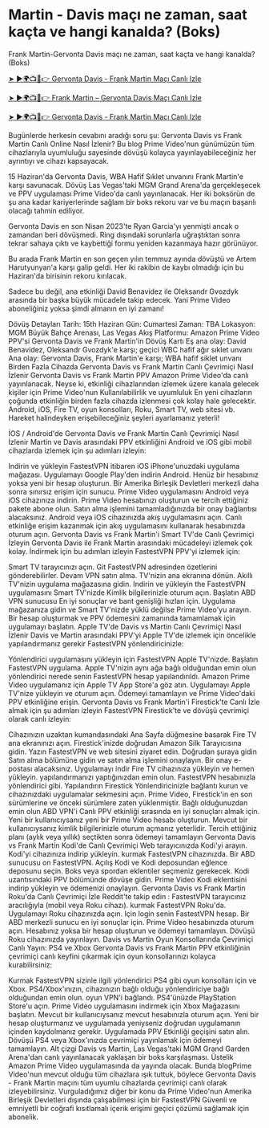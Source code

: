 # Martin  - Davis maçı ne zaman, saat kaçta ve hangi kanalda? (Boks)

Frank Martin-Gervonta Davis maçı ne zaman, saat kaçta ve hangi kanalda? (Boks)

[➤ ►🌍📺📱👉 Gervonta Davis - Frank Martin Maçı Canlı Izle](https://bit.ly/davis-vs-martin-live)

[➤ ►🌍📺📱👉 Frank Martin – Gervonta Davis Maçı Canlı Izle](https://bit.ly/davis-vs-martin-live)

[➤ ►🌍📺📱👉 Gervonta Davis - Frank Martin Maçı Canlı Izle](https://bit.ly/davis-vs-martin-live)

Bugünlerde herkesin cevabını aradığı soru şu: Gervonta Davis vs Frank Martin Canlı Online Nasıl İzlenir? Bu blog Prime Video'nun günümüzün tüm cihazlarıyla uyumluluğu sayesinde dövüşü kolayca yayınlayabileceğiniz her ayrıntıyı ve cihazı kapsayacak. 

15 Haziran'da Gervonta Davis, WBA Hafif Sıklet unvanını Frank Martin'e karşı savunacak. Dövüş Las Vegas'taki MGM Grand Arena'da gerçekleşecek ve PPV uygulaması Prime Video'da canlı yayınlanacak. Her iki boksörün de şu ana kadar kariyerlerinde sağlam bir boks rekoru var ve bu maçın başarılı olacağı tahmin ediliyor. 

Gervonta Davis en son Nisan 2023'te Ryan Garcia'yı yenmişti ancak o zamandan beri dövüşmedi. Ring dışındaki sorunlarla uğraştıktan sonra tekrar sahaya çıktı ve kaybettiği formu yeniden kazanmaya hazır görünüyor. 

Bu arada Frank Martin en son geçen yılın temmuz ayında dövüştü ve Artem Harutyunyan'a karşı galip geldi. Her iki rakibin de kaybı olmadığı için bu Haziran'da birisinin rekoru kırılacak. 

Sadece bu değil, ana etkinliği David Benavidez ile Oleksandr Gvozdyk arasında bir başka büyük mücadele takip edecek. Yani Prime Video aboneliğiniz yoksa şimdi almanın en iyi zamanı!

Dövüş Detayları
Tarih: 15th Haziran
Gün: Cumartesi
Zaman: TBA
Lokasyon: MGM Büyük Bahçe Arenası, Las Vegas
Akış Platformu: Amazon Prime Video PPV'si
Gervonta Davis ve Frank Martin'in Dövüş Kartı
Eş ana olay: David Benavidez, Oleksandr Gvozdyk'e karşı; geçici WBC hafif ağır sıklet unvanı
Ana olay: Gervonta Davis, Frank Martin'e karşı; WBA hafif siklet unvanı
Birden Fazla Cihazda Gervonta Davis vs Frank Martin Canlı Çevrimiçi Nasıl İzlenir
Gervonta Davis vs Frank Martin PPV Amazon Prime Video'da canlı yayınlanacak. Neyse ki, etkinliği cihazlarından izlemek üzere kanala gelecek kişiler için Prime Video'nun Kullanılabilirlik ve uyumluluk En yeni cihazların çoğunda etkinliğin birden fazla cihazda izlenmesi çok kolay hale gelecektir. Android, iOS, Fire TV, oyun konsolları, Roku, Smart TV, web sitesi vb. Hareket halindeyken erişebileceğiniz şeyleri ayarlamanız yeterli!

İOS / Android'de Gervonta Davis ve Frank Martin Canlı Çevrimiçi Nasıl İzlenir
Martin ve Davis arasındaki PPV etkinliğini Android ve iOS gibi mobil cihazlarda izlemek için şu adımları izleyin:

Indirin ve yükleyin FastestVPN itibaren iOS iPhone'unuzdaki uygulama mağazası. 
Uygulamayı Google Play'den indirin Android.
Henüz bir hesabınız yoksa yeni bir hesap oluşturun.
Bir Amerika Birleşik Devletleri merkezli daha sonra sınırsız erişim için sunucu.
Prime Video uygulamasını Android veya iOS cihazınıza indirin. 
Prime Video hesabınızı oluşturun ve tercih ettiğiniz pakete abone olun.
Satın alma işlemini tamamladığınızda bir onay bağlantısı alacaksınız.
Android veya iOS cihazınızda akış uygulamasını açın.
Canlı etkinliğe erişim kazanmak için akış uygulamasını kullanarak hesabınızda oturum açın.
Gervonta Davis vs Frank Martin'i Smart TV'de Canlı Çevrimiçi İzleyin
Gervonta Davis ile Frank Martin arasındaki mücadeleyi izlemek çok kolay. İndirmek için bu adımları izleyin FastestVPN PPV'yi izlemek için:

Smart TV tarayıcınızı açın. 
Git FastestVPN adresinden özetlerini gönderebilirler.
Devam VPN satın alma.
TV'nizin ana ekranına dönün. 
Akıllı TV'nizin uygulama mağazasına gidin.
Indirin ve yükleyin the FastestVPN uygulamasını Smart TV'nizde
Kimlik bilgilerinizle oturum açın. 
Başlatın ABD VPN sunucusu En iyi sonuçlar ve bant genişliği hızları için.
Uygulama mağazanıza gidin ve Smart TV'nizde yüklü değilse Prime Video'yu arayın.
Bir hesap oluşturmak ve PPV ödemesini zamanında tamamlamak için uygulamayı başlatın.
Apple TV'de Davis vs Martin Canlı Çevrimiçi Nasıl İzlenir
Davis ve Martin arasındaki PPV'yi Apple TV'de izlemek için öncelikle yapılandırmanız gerekir FastestVPN yönlendiricinizle: 

Yönlendirici uygulamasını yükleyin için FastestVPN Apple TV'nizde.
Başlatın FastestVPN uygulama.
Apple TV'nizin aynı ağa bağlı olduğundan emin olun yönlendirici nerede senin FastestVPN hesap yapılandırıldı.
Amazon Prime Video uygulamanız için Apple TV App Store'a göz atın.
Uygulamayı Apple TV'nize yükleyin ve oturum açın.
Ödemeyi tamamlayın ve Prime Video'daki PPV etkinliğine erişin.
Gervonta Davis vs Frank Martin'i Firestick'te Canlı İzle
almak için şu adımları izleyin FastestVPN Firestick'te ve dövüşü çevrimiçi olarak canlı izleyin:

Cihazınızın uzaktan kumandasındaki Ana Sayfa düğmesine basarak Fire TV ana ekranınızı açın.
Firestick'inizde doğrudan Amazon Silk Tarayıcısına gidin.
Yazın FastestVPN ve web sitesini ziyaret edin.
Doğrudan şuraya gidin Satın alma bölümüne gidin ve satın alma işlemini onaylayın. 
Bir onay e-postası alacaksınız. 
Uygulamayı indir Fire TV cihazınıza yükleyin ve hemen yükleyin.
yapılandırmanızı yaptığınızdan emin olun. FastestVPN hesabınızla yönlendirici gibi.
Yapılandırın Firestick Yönlendiricinizle bağlantı kurun ve cihazınızdaki uygulamalar sekmesini açın.
Prime Video, Firestick'in en son sürümlerine ve önceki sürümlere zaten yüklenmiştir.
Bağlı olduğunuzdan emin olun ABD VPN'i Canlı PPV etkinliği sırasında en iyi sonuçları almak için.
Yeni bir kullanıcıysanız yeni bir Prime Video hesabı oluşturun. 
Mevcut bir kullanıcıysanız kimlik bilgilerinizle oturum açmanız yeterlidir. 
Tercih ettiğiniz planı (aylık veya yıllık) seçtikten sonra ödemeyi tamamlayın
Gervonta Davis vs Frank Martin Kodi'de Canlı Çevrimiçi
Web tarayıcınızda Kodi'yi arayın.
Kodi'yi cihazınıza indirip yükleyin.
kurmak FastestVPN cihazınızda.
Bir ABD sunucusu on FastestVPN.
Açılış Kodi ve Kodi deposundan eğlence deposunu seçin. 
Boks veya spordan eklentiler seçmeniz gerekecek.
Kodi uzantısındaki PPV bölümünde dövüşe gidin.
Prime Video Kodi eklentisini indirip yükleyin ve ödemenizi onaylayın.
Gervonta Davis vs Frank Martin Roku'da Canlı Çevrimiçi İzle
Reddit'te takip edin : FastestVPN tarayıcınız aracılığıyla (mobil veya Roku cihazı).
kurmak FastestVPN Roku'da. 
Uygulamayı Roku cihazınızda açın.
Için login senin FastestVPN hesap. 
Bir ABD merkezli sunucu en iyi sonuçlar için.
Prime Video hesabınızda oturum açın. 
Hesabınız yoksa bir hesap oluşturun ve ödemeyi tamamlayın. 
Dövüşü Roku cihazınızda yayınlayın.
Davis vs Martin Oyun Konsollarında Çevrimiçi Canlı Yayın: PS4 ve Xbox
Gervonta Davis vs Frank Martin PPV etkinliğinin çevrimiçi canlı keyfini çıkarmak için oyun konsollarınızı kolayca kurabilirsiniz:

Kurmak FastestVPN sizinle ilgili yönlendirici PS4 gibi oyun konsolları için ve Xbox.
PS4/Xbox'ınızın, cihazınızın bağlı olduğu yönlendiriciye bağlı olduğundan emin olun. oyun VPN'i bağlandı.
PS4'ünüzde PlayStation Store'u açın. 
Prime Video uygulamasını indirmek için Xbox Mağazasını başlatın.
Mevcut bir kullanıcıysanız mevcut hesabınızla oturum açın.
Yeni bir hesap oluşturmanız ve uygulamada yeniyseniz doğrudan uygulamanın içinden kaydolmanız gerekir.
Uygulamada PPV Etkinliği geçişini satın alın.
Dövüşü PS4 veya Xbox'ınızda çevrimiçi yayınlamak için ödemeyi tamamlayın.
Alt çizgi
Davis vs Martin, Las Vegas'taki MGM Grand Garden Arena'dan canlı yayınlanacak yaklaşan bir boks karşılaşması. Üstelik Amazon Prime Video uygulamasında da yayında olacak. Bunda blogPrime Video'nun mevcut olduğu tüm cihazlara ışık tuttuk, böylece Gervonta Davis - Frank Martin maçını tüm uyumlu cihazlarda çevrimiçi canlı olarak izleyebilirsiniz. Vurguladığımız diğer bir konu da Prime Video'nun Amerika Birleşik Devletleri dışında çalışabilmesi için bir FastestVPN Güvenli ve emniyetli bir coğrafi kısıtlamalı içerik erişimi geçici çözümü sağlamak için abonelik.
